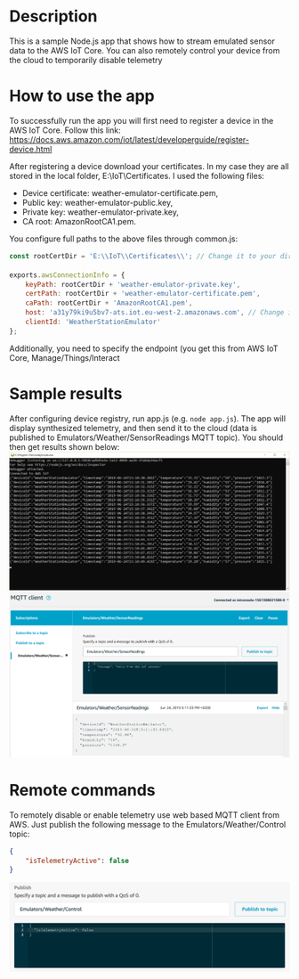 # Description
This is a sample Node.js app that shows how to stream emulated sensor data to the AWS IoT Core. You can also remotely control your device from the cloud to temporarily disable telemetry

# How to use the app
To successfully run the app you will first need to register a device in the AWS IoT Core. Follow this link: https://docs.aws.amazon.com/iot/latest/developerguide/register-device.html

After registering a device download your certificates. In my case they are all stored in the local folder, E:\IoT\Certificates. I used the following files:
* Device certificate: weather-emulator-certificate.pem,
* Public key: weather-emulator-public.key,
* Private key: weather-emulator-private.key,
* CA root: AmazonRootCA1.pem.

You configure full paths to the above files through common.js:
```javascript
const rootCertDir = 'E:\\IoT\\Certificates\\'; // Change it to your directory

exports.awsConnectionInfo = {
    keyPath: rootCertDir + 'weather-emulator-private.key',
    certPath: rootCertDir + 'weather-emulator-certificate.pem',
    caPath: rootCertDir + 'AmazonRootCA1.pem',
    host: 'a31y79ki9u5bv7-ats.iot.eu-west-2.amazonaws.com', // Change it to your host
    clientId: 'WeatherStationEmulator'
};
```
Additionally, you need to specify the endpoint (you get this from AWS IoT Core, Manage/Things/Interact

# Sample results
After configuring device registry, run app.js (e.g. ```node app.js```). The app will display synthesized telemetry, and then send it to the cloud (data is published to Emulators/Weather/SensorReadings MQTT topic). You should then get results shown below:
![Figure](/Figures/Console.PNG)
![Figure](/Figures/AWS.PNG)

# Remote commands
To remotely disable or enable telemetry use web based MQTT client from AWS. Just publish the following message to the Emulators/Weather/Control topic:
```JSON
{
    "isTelemetryActive": false
}
```
![Figure](/Figures/AWSControl.PNG)

